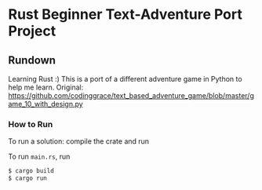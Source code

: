 # Rust Beginner Text-Adventure Port Project

## Rundown

Learning Rust :) This is a port of a different adventure game in Python to help me learn.
Original: https://github.com/codinggrace/text_based_adventure_game/blob/master/game_10_with_design.py

### How to Run

To run a solution: compile the crate and run

To run `main.rs`, run
```bash
$ cargo build
$ cargo run
```
